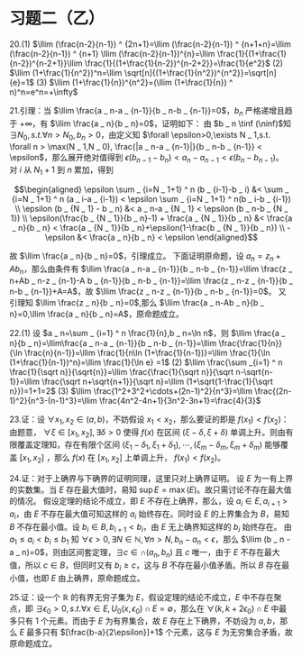 # 习题二（乙）

$\newcommand{\llim}{\lim _ {n\to\infty}}\newcommand{\ninf}{n\to\infty}\newcommand{\tinf}{\to\infty}$

20.(1) $\llim (\frac{n-2}{n-1}) ^ {2n+1}=\llim (\frac{n-2}{n-1}) ^ {n+1+n}=\llim (\frac{n-2}{n-1}) ^ {n+1} \llim (\frac{n-2}{n-1})^{n}=\llim \frac{1}{(1+\frac{1}{n-2})^{n-2+1}}\llim \frac{1}{(1+\frac{1}{n-2})^{n-2+2}}=\frac{1}{e^2}$
(2) $\llim (1+\frac{1}{n^2})^n=\llim \sqrt[n]{(1+\frac{1}{n^2})^{n^2}}=\sqrt[n]{e}=1$
(3) $\llim (1+\frac{1}{n})^{n^2}=(\llim (1+\frac{1}{n}) ^ n)^n=e^n=+\infty$

21.引理：当 $\llim \frac{a _ n-a _ {n-1}}{b _ n-b _ {n-1}}=0$，$b _ n$ 严格递增且趋于 $+\infty$，有 $\llim \frac{a _ n}{b _ n}=0$，证明如下：
由 $b _ n \tinf (\ninf)$知 $\exists N _ 0,s.t. \forall n > N _ 0,b _ n > 0$，由定义知 $\forall \epsilon>0,\exists N _ 1,s.t. \forall n > \max(N _ 1,N _ 0), \frac{|a _ n-a _ {n-1}|}{b _ n-b _ {n-1}} < \epsilon$，那么展开绝对值得到 $\epsilon(b _ {n-1} - b _ n) < a _ n-a _ {n-1} < \epsilon (b _ n-b _ {n-1})$。
对 $i$ 从 $N _ 1+1$ 到 $n$ 累加，得到

$$\begin{aligned}
\epsilon \sum _ {i=N _ 1+1} ^ n (b _ {i-1}-b _ i) &< \sum _ {i=N _ 1+1} ^ n (a _ i-a _ {i-1}) < \epsilon \sum _ {i=N _ 1+1} ^ n(b _ i-b _ {i-1}) \\
\epsilon (b _ {N _ 1} - b _ n) &< a _ n-a _ {N _ 1} < \epsilon (b _ n-b _ {N _ 1}) \\
\epsilon(\frac{b _ {N _ 1}}{b _ n}-1) + \frac{a _ {N _ 1}}{b _ n} &< \frac{a _ n}{b _ n} < \frac{a _ {N _ 1}}{b _ n}+\epsilon(1-\frac{b _ {N _ 1}}{b _ n}) \\
-\epsilon &< \frac{a _ n}{b _ n} < \epsilon
\end{aligned}$$

故 $\llim \frac{a _ n}{b _ n}=0$，引理成立。
下面证明原命题，设 $a _ n=z _ n+A b _ n$，那么由条件有 $\llim \frac{a _ n-a _ {n-1}}{b _ n-b _ {n-1}}=\llim \frac{z _ n+Ab _ n-z _ {n-1}-A b _ {n-1}}{b _ n-b _ {n-1}}=\llim \frac{z _ n-z _ {n-1}}{b _ n-b _ {n-1}}+A=A$，故 $\llim \frac{z _ n-z _ {n-1}}{b _ n-b _ {n-1}}=0$。
又引理知 $\llim \frac{z _ n}{b _ n}=0$,那么 $\llim \frac{a _ n-Ab _ n}{b _ n}=0,\llim \frac{a _ n}{b _ n}=A$，原命题成立。

22.(1) 设 $a _ n=\sum _ {i=1} ^ n \frac{1}{n},b _ n=\ln n$，则 $\llim \frac{a _ n}{b _ n}=\llim\frac{a _ n-a _ {n-1}}{b _ n-b _ {n-1}}=\llim \frac{\frac{1}{n}}{\ln \frac{n}{n-1}}=\llim \frac{1}{n\ln (1+\frac{1}{n-1})}=\llim \frac{1}{\ln (1+\frac{1}{n-1})^n}=\llim \frac{1}{\ln e} =1$
(2) $\llim \frac{\sum _{i=1} ^ n \frac{1}{\sqrt n}}{\sqrt{n}}=\llim \frac{\frac{1}{\sqrt n}}{\sqrt n-\sqrt{n-1}}=\llim \frac{\sqrt n+\sqrt{n+1}}{\sqrt n}=\llim (1+\sqrt{1-\frac{1}{\sqrt n}})=1+1=2$
(3) $\llim \frac{1^2+3^2+\cdots+(2n-1)^2}{n^3}=\llim \frac{(2n-1)^2}{n^3-(n-1)^3}=\llim \frac{4n^2-4n+1}{3n^2-3n+1}=\frac{4}{3}$

23.证：设 $\forall x _ 1,x _ 2 \in (a,b)$，不妨假设 $x _ 1 < x _ 2$，那么要证的即是 $f(x _ 1) < f(x _ 2)$：
由题意， $\forall \xi \in [x _ 1,x _ 2],\exists \delta > 0$ 使得 $f(x)$ 在区间 $(\xi-\delta,\xi+\delta)$ 单调上升。则由有限覆盖定理知，存在有限个区间 $(\xi _ 1-\delta _ 1,\xi _ 1+\delta _ 1), \cdots,(\xi _ m-\delta _ m,\xi _ m+\delta _ m)$ 能够覆盖 $[x _ 1,x _ 2]$ ，那么 $f(x)$ 在 $[x _ 1,x _ 2]$ 上单调上升， $f(x _ 1) < f(x _ 2)$。

24.证：对于上确界与下确界的证明同理，这里只对上确界证明。
设 $E$ 为一有上界的实数集。当 $E$ 存在最大值时，易知 $\sup E=\max(E)$。故只需讨论不存在最大值的情况。
假设定理的结论不成立，即 $E$ 不存在上确界，那么，设 $a _ i \in E,a _ {i+1} > a _ i$，由 $E$ 不存在最大值可知这样的 $a _ i$ 始终存在。同时设 $E$ 的上界集合为 $B$，易知 $B$ 不存在最小值。设 $b _ i \in B,b _ {i+1} < b _ i$，由 $E$ 无上确界知这样的 $b _ i$ 始终存在。
由 $a _ 1 \le a _ i < b _ i \le b _ 1$ 知 $\forall \epsilon > 0,\exists N \in \mathbb{N},\forall n > N,b _ n-a _ n < \epsilon$，那么 $\llim (b _ n -a _ n)=0$，则由区间套定理，$\exists c \in \cap (a _ n,b _ n)$ 且 $c$ 唯一，由于 $E$ 不存在最大值，所以 $c \in B$，但同时又有 $b _ i \ge c$，这与 $B$ 不存在最小值矛盾。所以 $B$ 存在最小值，也即 $E$ 由上确界，原命题成立。

25.证：设一个 $\mathbb{R}$ 的有界无穷子集为 $E$，假设定理的结论不成立，$E$ 中不存在聚点，即 $\exists \epsilon _ 0 > 0,s.t. \forall x \in E,U _ 0(x,\epsilon _ 0) \cap E=\emptyset$，那么在 $\forall (k,k+2\epsilon _ 0)\cap E$ 中最多只有 1 个元素。而由于 $E$ 为有界集合，故 $E$ 存在上下确界，不妨设为 $a,b$，那么 $E$ 最多只有 $[\frac{b-a}{2\epsilon}]+1$ 个元素，这与 $E$ 为无穷集合矛盾，故原命题成立。